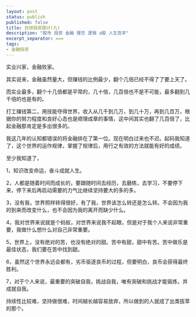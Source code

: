 ```yaml
---
layout: post
status: publish
published: false
title: 白领投资探讨(九)
description: "股市 投资 金融 理念 逻辑 a股 人生哲学"
excerpt_separator: ===
tags:
- 金融投资
---
```


实业兴家，金融败家。

其实说来，金融虽然量大，但赚钱的比例最少，翻个几倍已经不得了了要上天了。

而实业最多，翻个十几倍都是平常的，几十倍，几百倍也不是不可能，最多翻到几千倍的也是有的。

打工赚钱第二，用技能夺得世界，收入从几千到几万，到几十万，再到几百万，根据你的努力程度和良好心态也是顺理成章的事情，这中间其实也翻了几百倍了，比起金融那肯定是多出很多的。

我这几年的认知都错误的将金融排在了第一位。现在明白过来也不迟。起码我知道了，这个世界的运作规律，掌握了规律后，用行之有效的方法就能有好的成绩。

至少我知道了，

1，知识改变命运，奋斗成就人生。

2，人都是随着时间而成长的，要跟随时间去经历，去磨练，去学习，不要停下来，停下来后再启动需要的力气比继续坚持要大的多的多。

3，没有我，世界照样转得很好，有了我，世界该怎么转还是怎么转。不会因为我的到来而改变什么，也不会因为我的离开而缺少什么。

4，我对世界来说就是个蚂蚁，对世界来说我不起眼，但是对于我个人来说非常重要，我做什么想什么对自己非常重要。

5，世界上，没有绝对的苦，也没有绝对的甜。苦中有甜，甜中有苦。苦中做乐是最佳状态，我们要在苦中找到甜。

6，虽然这个世界永远会都有，劣币驱逐良币的过程，但要明白，良币会获得最终胜利。

7，对于个人来说，最重要的突破自我，挑战自我，唯有突破和挑战才能锻炼，并成就自我。

持续性比较难，坚持做很难，时间越长越容易放弃，所以做到的人就成了出类拔萃的那个。

